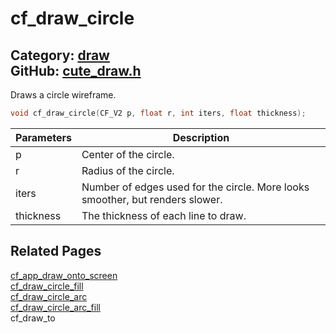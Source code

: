 [](../header.md ':include')

# cf_draw_circle

Category: [draw](https://github.com/RandyGaul/cute_framework/blob/master/docs/api_reference?id=draw)  
GitHub: [cute_draw.h](https://github.com/RandyGaul/cute_framework/blob/master/include/cute_draw.h)  
---

Draws a circle wireframe.

```cpp
void cf_draw_circle(CF_V2 p, float r, int iters, float thickness);
```

Parameters | Description
--- | ---
p | Center of the circle.
r | Radius of the circle.
iters | Number of edges used for the circle. More looks smoother, but renders slower.
thickness | The thickness of each line to draw.

## Related Pages

[cf_app_draw_onto_screen](https://github.com/RandyGaul/cute_framework/blob/master/docs/app/cf_app_draw_onto_screen.md)  
[cf_draw_circle_fill](https://github.com/RandyGaul/cute_framework/blob/master/docs/draw/cf_draw_circle_fill.md)  
[cf_draw_circle_arc](https://github.com/RandyGaul/cute_framework/blob/master/docs/draw/cf_draw_circle_arc.md)  
[cf_draw_circle_arc_fill](https://github.com/RandyGaul/cute_framework/blob/master/docs/draw/cf_draw_circle_arc_fill.md)  
cf_draw_to  
